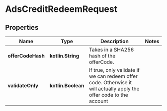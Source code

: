 
# AdsCreditRedeemRequest

## Properties
| Name | Type | Description | Notes |
| ------------ | ------------- | ------------- | ------------- |
| **offerCodeHash** | **kotlin.String** | Takes in a SHA256 hash of the offerCode. |  |
| **validateOnly** | **kotlin.Boolean** | If true, only validate if we can redeem offer code. Otherwise it will actually apply the offer code to the account |  |



